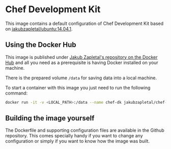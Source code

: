 # Chef Development Kit

This image contains a default configuration of Chef Development Kit based on [jakubzapletal/ubuntu:14.04.1](https://github.com/jakubzapletal/docker-ubuntu/tree/14.04.1).

## Using the Docker Hub
 
This image is published under [Jakub Zapletal's repository on the Docker Hub](https://hub.docker.com/u/jakubzapletal/) and all you need as a prerequisite is having Docker installed on your machine.

There is the prepared volume `/data` for saving data into a local machine.

To start a container with this image you just need to run the following command:

```bash
docker run -it -v <LOCAL_PATH>:/data --name chef-dk jakubzapletal/chef-dk:0.3.6
```

## Building the image yourself

The Dockerfile and supporting configuration files are available in the Github repository. This comes specially handy if you want to change any configuration or simply if you want to know how the image was built.
